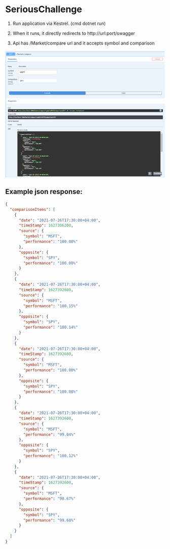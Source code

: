 # SeriousChallenge
1.  Run application via Kestrel. (cmd dotnet run)


2.  When it runs, it directly redirects to http://url:port/swagger


3.  Api has /Market/compare url and it accepts symbol and comparison

![initial preview](https://github.com/TuralSuleymani/SeriousChallenge/blob/main/github2.PNG)


## Example json response:

```json
{
  "comparisonItems": [
    {
      "date": "2021-07-26T17:30:00+04:00",
      "timeStamp": 1627306200,
      "source": {
        "symbol": "MSFT",
        "performance": "100.00%"
      },
      "opposite": {
        "symbol": "SPY",
        "performance": "100.00%"
      }
    },
    {
      "date": "2021-07-26T17:30:00+04:00",
      "timeStamp": 1627392600,
      "source": {
        "symbol": "MSFT",
        "performance": "100.15%"
      },
      "opposite": {
        "symbol": "SPY",
        "performance": "100.14%"
      }
    },
    {
      "date": "2021-07-26T17:30:00+04:00",
      "timeStamp": 1627392600,
      "source": {
        "symbol": "MSFT",
        "performance": "100.00%"
      },
      "opposite": {
        "symbol": "SPY",
        "performance": "100.08%"
      }
    },
    {
      "date": "2021-07-26T17:30:00+04:00",
      "timeStamp": 1627392600,
      "source": {
        "symbol": "MSFT",
        "performance": "99.04%"
      },
      "opposite": {
        "symbol": "SPY",
        "performance": "100.12%"
      }
    },
    {
      "date": "2021-07-26T17:30:00+04:00",
      "timeStamp": 1627392600,
      "source": {
        "symbol": "MSFT",
        "performance": "98.67%"
      },
      "opposite": {
        "symbol": "SPY",
        "performance": "99.68%"
      }
    }
  ]
}
```